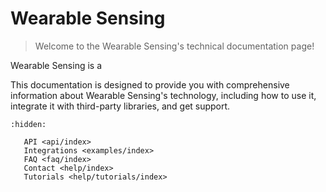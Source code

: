 # Wearable Sensing

> Welcome to the Wearable Sensing's technical documentation page! 

Wearable Sensing is a 

This documentation is designed to provide you with comprehensive information about Wearable Sensing's technology, including how to use it, integrate it with third-party libraries, and get support.



```{toctree}
:hidden:

   API <api/index>
   Integrations <examples/index>
   FAQ <faq/index>
   Contact <help/index>
   Tutorials <help/tutorials/index>

```